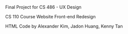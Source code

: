 Final Project for CS 486 - UX Design

CS 110 Course Website Front-end Redesign

HTML Code by Alexander Kim, Jadon Huang, Kenny Tan
